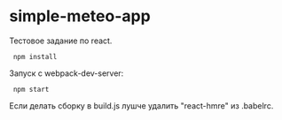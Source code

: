 # simple-meteo-app

Тестовое задание по react.

```
 npm install
```

Запуск c webpack-dev-server:
```
 npm start
``` 


Если делать сборку в build.js лушче удалить "react-hmre" из .babelrc.
